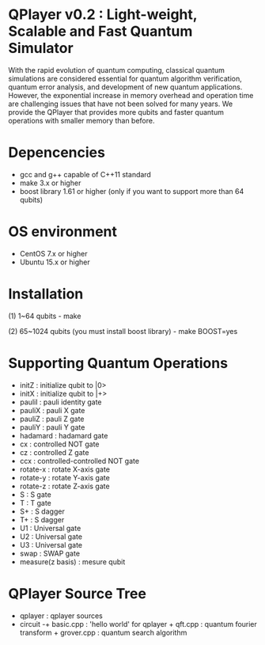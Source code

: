 # QPlayer v0.2 : Light-weight, Scalable and Fast Quantum Simulator

With the rapid evolution of quantum computing, classical quantum simulations
are considered essential for quantum algorithm verification, quantum error
analysis, and development of new quantum applications. However, the exponential
increase in memory overhead and operation time are challenging issues that
have not been solved for many years. We provide the QPlayer that provides
more qubits and faster quantum operations with smaller memory than before.


# Depencencies
 - gcc and g++ capable of C++11 standard
 - make 3.x or higher
 - boost library 1.61 or higher
   (only if you want to support more than 64 qubits)

# OS environment
 - CentOS 7.x or higher
 - Ubuntu 15.x or higher

# Installation
 (1) 1~64 qubits
     - make

 (2) 65~1024 qubits (you must install boost library)
     - make BOOST=yes

# Supporting Quantum Operations
 - initZ              : initialize qubit to |0>
 - initX              : initialize qubit to |+>
 - pauliI             : pauli identity gate
 - pauliX             : pauli X gate
 - pauliZ             : pauli Z gate
 - pauliY             : pauli Y gate
 - hadamard           : hadamard gate
 - cx                 : controlled NOT gate
 - cz                 : controlled Z gate
 - ccx                : controlled-controlled NOT gate
 - rotate-x           : rotate X-axis gate
 - rotate-y           : rotate Y-axis gate
 - rotate-z           : rotate Z-axis gate
 - S                  : S gate
 - T                  : T gate
 - S+                 : S dagger
 - T+                 : S dagger
 - U1                 : Universal gate
 - U2                 : Universal gate
 - U3                 : Universal gate
 - swap               : SWAP gate
 - measure(z basis)   : mesure qubit

# QPlayer Source Tree
  + qplayer                 : qplayer sources
  + circuit -+ basic.cpp    : 'hello world' for qplayer
             + qft.cpp      : quantum fourier transform
             + grover.cpp   : quantum search algorithm

